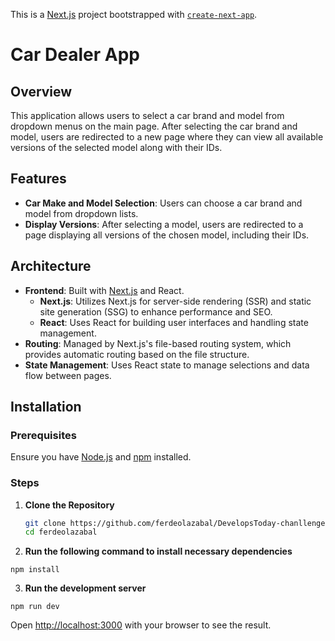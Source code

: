 This is a [Next.js](https://nextjs.org/) project bootstrapped with [`create-next-app`](https://github.com/vercel/next.js/tree/canary/packages/create-next-app).

# Car Dealer App

## Overview

This application allows users to select a car brand and model from dropdown menus on the main page. After selecting the car brand and model, users are redirected to a new page where they can view all available versions of the selected model along with their IDs.

## Features

-   **Car Make and Model Selection**: Users can choose a car brand and model from dropdown lists.
-   **Display Versions**: After selecting a model, users are redirected to a page displaying all versions of the chosen model, including their IDs.

## Architecture

-   **Frontend**: Built with [Next.js](https://nextjs.org/) and React.
    -   **Next.js**: Utilizes Next.js for server-side rendering (SSR) and static site generation (SSG) to enhance performance and SEO.
    -   **React**: Uses React for building user interfaces and handling state management.
-   **Routing**: Managed by Next.js's file-based routing system, which provides automatic routing based on the file structure.
-   **State Management**: Uses React state to manage selections and data flow between pages.

## Installation

### Prerequisites

Ensure you have [Node.js](https://nodejs.org/) and [npm](https://www.npmjs.com/get-npm) installed.

### Steps

1. **Clone the Repository**

    ```bash
    git clone https://github.com/ferdeolazabal/DevelopsToday-chanllenge.git
    cd ferdeolazabal
    ```

2. **Run the following command to install necessary dependencies**

```
npm install
```

3. **Run the development server**

```
npm run dev
```

Open [http://localhost:3000](http://localhost:3000) with your browser to see the result.
